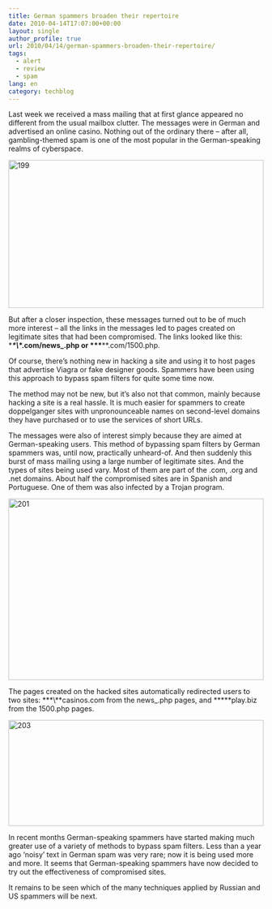 ```yaml
---
title: German spammers broaden their repertoire
date: 2010-04-14T17:07:00+00:00
layout: single
author_profile: true
url: 2010/04/14/german-spammers-broaden-their-repertoire/
tags:
  - alert
  - review
  - spam
lang: en
category: techblog
---
```

Last week we received a mass mailing that at first glance appeared no different from the usual mailbox clutter. The messages were in German and advertised an online casino. Nothing out of the ordinary there – after all, gambling-themed spam is one of the most popular in the German-speaking realms of cyberspace.

[<img title="199" border="0" alt="199" src="http://lh6.ggpht.com/_vaUVXcmC3OI/S8Xuz0T1QLI/AAAAAAAAB7k/30gBjfuuyGw/199_thumb%5B2%5D.png?imgmax=800" width="504" height="292" />](http://lh6.ggpht.com/_vaUVXcmC3OI/S8XuwFNgKFI/AAAAAAAAB7g/ut9DBigtaW8/s1600-h/199%5B4%5D.png) 

But after a closer inspection, these messages turned out to be of much more interest &#8211; all the links in the messages led to pages created on legitimate sites that had been compromised. The links looked like this: \****\*\\*\*.com/news_.php or \*\*\*****.com/1500.php. 

Of course, there’s nothing new in hacking a site and using it to host pages that advertise Viagra or fake designer goods. Spammers have been using this approach to bypass spam filters for quite some time now. 

The method may not be new, but it’s also not that common, mainly because hacking a site is a real hassle. It is much easier for spammers to create doppelganger sites with unpronounceable names on second-level domains they have purchased or to use the services of short URLs. 

The messages were also of interest simply because they are aimed at German-speaking users. This method of bypassing spam filters by German spammers was, until now, practically unheard-of. And then suddenly this burst of mass mailing using a large number of legitimate sites. And the types of sites being used vary. Most of them are part of the .com, .org and .net domains. About half the compromised sites are in Spanish and Portuguese. One of them was also infected by a Trojan program. 

[<img title="201" border="0" alt="201" src="http://lh3.ggpht.com/_vaUVXcmC3OI/S8XvA8I2n2I/AAAAAAAAB7w/vrzTso5Rvf0/201_thumb%5B2%5D.png?imgmax=800" width="504" height="358" />](http://lh6.ggpht.com/_vaUVXcmC3OI/S8Xu68UR-jI/AAAAAAAAB7s/O1h55tnQ2LE/s1600-h/201%5B4%5D.png) 

The pages created on the hacked sites automatically redirected users to two sites: **\*\\*\*casinos.com from the news_.php pages, and \*\*\***play.biz from the 1500.php pages.

[<img title="203" border="0" alt="203" src="http://lh4.ggpht.com/_vaUVXcmC3OI/S8XvL70L1cI/AAAAAAAAB74/fih2RXdUYE0/203_thumb%5B2%5D.png?imgmax=800" width="504" height="209" />](http://lh6.ggpht.com/_vaUVXcmC3OI/S8XvFF5kFSI/AAAAAAAAB70/VA4f0ivNJgc/s1600-h/203%5B4%5D.png) 

In recent months German-speaking spammers have started making much greater use of a variety of methods to bypass spam filters. Less than a year ago ‘noisy’ text in German spam was very rare; now it is being used more and more. It seems that German-speaking spammers have now decided to try out the effectiveness of compromised sites. 

It remains to be seen which of the many techniques applied by Russian and US spammers will be next.